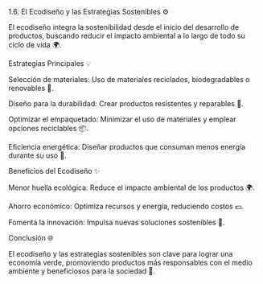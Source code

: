 
1.6. El Ecodiseño y las Estrategias Sostenibles ⚙️

El ecodiseño integra la sostenibilidad desde el inicio del desarrollo de productos, buscando reducir el impacto ambiental a lo largo de todo su ciclo de vida 🌍.

Estrategias Principales 💡

Selección de materiales: Uso de materiales reciclados, biodegradables o renovables 🌱.

Diseño para la durabilidad: Crear productos resistentes y reparables 🔧.

Optimizar el empaquetado: Minimizar el uso de materiales y emplear opciones reciclables 📦.

Eficiencia energética: Diseñar productos que consuman menos energía durante su uso 🔋.

Beneficios del Ecodiseño ✨

Menor huella ecológica: Reduce el impacto ambiental de los productos 🌍.

Ahorro económico: Optimiza recursos y energía, reduciendo costos 💵.

Fomenta la innovación: Impulsa nuevas soluciones sostenibles 🎨.

Conclusión 🌐

El ecodiseño y las estrategias sostenibles son clave para lograr una economía verde, promoviendo productos más responsables con el medio ambiente y beneficiosos para la sociedad 💚.


